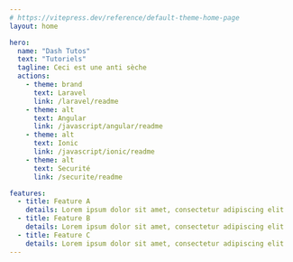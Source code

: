 ```yaml
---
# https://vitepress.dev/reference/default-theme-home-page
layout: home

hero:
  name: "Dash Tutos"
  text: "Tutoriels"
  tagline: Ceci est une anti sèche
  actions:
    - theme: brand
      text: Laravel
      link: /laravel/readme
    - theme: alt
      text: Angular
      link: /javascript/angular/readme
    - theme: alt
      text: Ionic
      link: /javascript/ionic/readme
    - theme: alt
      text: Securité
      link: /securite/readme

features:
  - title: Feature A
    details: Lorem ipsum dolor sit amet, consectetur adipiscing elit
  - title: Feature B
    details: Lorem ipsum dolor sit amet, consectetur adipiscing elit
  - title: Feature C
    details: Lorem ipsum dolor sit amet, consectetur adipiscing elit
---
```


